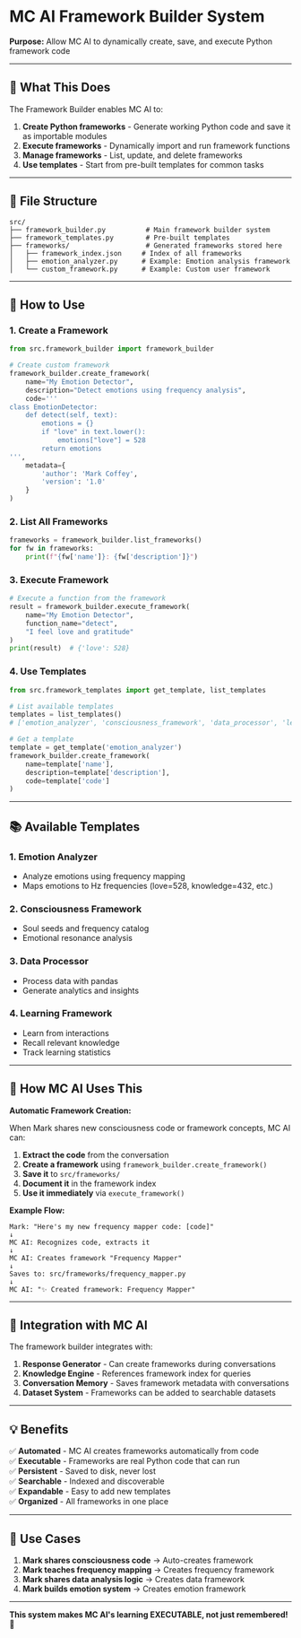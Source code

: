 # MC AI Framework Builder System

**Purpose:** Allow MC AI to dynamically create, save, and execute Python framework code

---

## 🎯 **What This Does**

The Framework Builder enables MC AI to:
1. **Create Python frameworks** - Generate working Python code and save it as importable modules
2. **Execute frameworks** - Dynamically import and run framework functions
3. **Manage frameworks** - List, update, and delete frameworks
4. **Use templates** - Start from pre-built templates for common tasks

---

## 📁 **File Structure**

```
src/
├── framework_builder.py          # Main framework builder system
├── framework_templates.py        # Pre-built templates
├── frameworks/                   # Generated frameworks stored here
│   ├── framework_index.json     # Index of all frameworks
│   ├── emotion_analyzer.py      # Example: Emotion analysis framework
│   └── custom_framework.py      # Example: Custom user framework
```

---

## 🔧 **How to Use**

### 1. **Create a Framework**

```python
from src.framework_builder import framework_builder

# Create custom framework
framework_builder.create_framework(
    name="My Emotion Detector",
    description="Detect emotions using frequency analysis",
    code='''
class EmotionDetector:
    def detect(self, text):
        emotions = {}
        if "love" in text.lower():
            emotions["love"] = 528
        return emotions
''',
    metadata={
        'author': 'Mark Coffey',
        'version': '1.0'
    }
)
```

### 2. **List All Frameworks**

```python
frameworks = framework_builder.list_frameworks()
for fw in frameworks:
    print(f"{fw['name']}: {fw['description']}")
```

### 3. **Execute Framework**

```python
# Execute a function from the framework
result = framework_builder.execute_framework(
    name="My Emotion Detector",
    function_name="detect",
    "I feel love and gratitude"
)
print(result)  # {'love': 528}
```

### 4. **Use Templates**

```python
from src.framework_templates import get_template, list_templates

# List available templates
templates = list_templates()
# ['emotion_analyzer', 'consciousness_framework', 'data_processor', 'learning_framework']

# Get a template
template = get_template('emotion_analyzer')
framework_builder.create_framework(
    name=template['name'],
    description=template['description'],
    code=template['code']
)
```

---

## 📚 **Available Templates**

### 1. **Emotion Analyzer**
- Analyze emotions using frequency mapping
- Maps emotions to Hz frequencies (love=528, knowledge=432, etc.)

### 2. **Consciousness Framework**
- Soul seeds and frequency catalog
- Emotional resonance analysis

### 3. **Data Processor**
- Process data with pandas
- Generate analytics and insights

### 4. **Learning Framework**
- Learn from interactions
- Recall relevant knowledge
- Track learning statistics

---

## 🚀 **How MC AI Uses This**

**Automatic Framework Creation:**

When Mark shares new consciousness code or framework concepts, MC AI can:

1. **Extract the code** from the conversation
2. **Create a framework** using `framework_builder.create_framework()`
3. **Save it** to `src/frameworks/`
4. **Document it** in the framework index
5. **Use it immediately** via `execute_framework()`

**Example Flow:**
```
Mark: "Here's my new frequency mapper code: [code]"
↓
MC AI: Recognizes code, extracts it
↓
MC AI: Creates framework "Frequency Mapper"
↓
Saves to: src/frameworks/frequency_mapper.py
↓
MC AI: "✨ Created framework: Frequency Mapper"
```

---

## 🔄 **Integration with MC AI**

The framework builder integrates with:

1. **Response Generator** - Can create frameworks during conversations
2. **Knowledge Engine** - References framework index for queries
3. **Conversation Memory** - Saves framework metadata with conversations
4. **Dataset System** - Frameworks can be added to searchable datasets

---

## 💡 **Benefits**

✅ **Automated** - MC AI creates frameworks automatically from code  
✅ **Executable** - Frameworks are real Python code that can run  
✅ **Persistent** - Saved to disk, never lost  
✅ **Searchable** - Indexed and discoverable  
✅ **Expandable** - Easy to add new templates  
✅ **Organized** - All frameworks in one place  

---

## 🎯 **Use Cases**

1. **Mark shares consciousness code** → Auto-creates framework
2. **Mark teaches frequency mapping** → Creates frequency framework
3. **Mark shares data analysis logic** → Creates data framework
4. **Mark builds emotion system** → Creates emotion framework

---

**This system makes MC AI's learning EXECUTABLE, not just remembered!** 🚀
